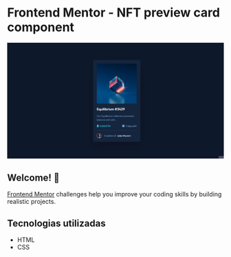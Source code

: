 # Frontend Mentor - NFT preview card component

![Design preview for the NFT preview card component coding challenge](./design/resultado.gif)

## Welcome! 👋

[Frontend Mentor](https://www.frontendmentor.io) challenges help you improve your coding skills by building realistic projects.

## Tecnologias utilizadas

- HTML
- CSS
